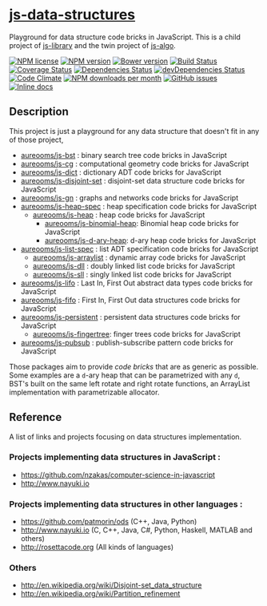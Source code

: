 [js-data-structures](http://aureooms.github.io/js-data-structures)
==

Playground for data structure code bricks in JavaScript. This is a child project of [js-library](https://github.com/aureooms/js-library) and the twin project of [js-algo](https://github.com/aureooms/js-algo).

[![NPM license](http://img.shields.io/npm/l/aureooms-js-data-structures.svg?style=flat)](https://raw.githubusercontent.com/aureooms/js-data-structures/master/LICENSE)
[![NPM version](http://img.shields.io/npm/v/aureooms-js-data-structures.svg?style=flat)](https://www.npmjs.org/package/aureooms-js-data-structures)
[![Bower version](http://img.shields.io/bower/v/aureooms-js-data-structures.svg?style=flat)](http://bower.io/search/?q=aureooms-js-data-structures)
[![Build Status](http://img.shields.io/travis/aureooms/js-data-structures.svg?style=flat)](https://travis-ci.org/aureooms/js-data-structures)
[![Coverage Status](http://img.shields.io/coveralls/aureooms/js-data-structures.svg?style=flat)](https://coveralls.io/r/aureooms/js-data-structures)
[![Dependencies Status](http://img.shields.io/david/aureooms/js-data-structures.svg?style=flat)](https://david-dm.org/aureooms/js-data-structures#info=dependencies)
[![devDependencies Status](http://img.shields.io/david/dev/aureooms/js-data-structures.svg?style=flat)](https://david-dm.org/aureooms/js-data-structures#info=devDependencies)
[![Code Climate](http://img.shields.io/codeclimate/github/aureooms/js-data-structures.svg?style=flat)](https://codeclimate.com/github/aureooms/js-data-structures)
[![NPM downloads per month](http://img.shields.io/npm/dm/aureooms-js-data-structures.svg?style=flat)](https://www.npmjs.org/package/aureooms-js-data-structures)
[![GitHub issues](http://img.shields.io/github/issues/aureooms/js-data-structures.svg?style=flat)](https://github.com/aureooms/js-data-structures/issues)
[![Inline docs](http://inch-ci.org/github/aureooms/js-data-structures.svg?branch=master&style=shields)](http://inch-ci.org/github/aureooms/js-data-structures)

## Description

This project is just a playground for any data structure
that doesn't fit in any of those project,

  - [aureooms/js-bst](https://github.com/aureooms/js-bst) : binary search tree code bricks in JavaScript
  - [aureooms/js-cg](https://github.com/aureooms/js-cg) : computational geometry code bricks for JavaScript
  - [aureooms/js-dict](https://github.com/aureooms/js-dict) : dictionary ADT code bricks for JavaScript
  - [aureooms/js-disjoint-set](https://github.com/aureooms/js-disjoint-set) : disjoint-set data structure code bricks for JavaScript
  - [aureooms/js-gn](https://github.com/aureooms/js-gn) : graphs and networks code bricks for JavaScript
  - [aureooms/js-heap-spec](https://github.com/aureooms/js-heap-spec) : heap specification code bricks for JavaScript
    - [aureooms/js-heap](https://github.com/aureooms/js-heap) : heap code bricks for JavaScript
      - [aureooms/js-binomial-heap](https://github.com/aureooms/js-binomial-heap): Binomial heap code bricks for JavaScript
      - [aureooms/js-d-ary-heap](https://github.com/aureooms/js-d-ary-heap): d-ary heap code bricks for JavaScript
  - [aureooms/js-list-spec](https://github.com/aureooms/js-list-spec) : list ADT specification code bricks for JavaScript
    - [aureooms/js-arraylist](https://github.com/aureooms/js-arraylist) : dynamic array code bricks for JavaScript
    - [aureooms/js-dll](https://github.com/aureooms/js-dll) : doubly linked list code bricks for JavaScript
    - [aureooms/js-sll](https://github.com/aureooms/js-sll) : singly linked list code bricks for JavaScript
  - [aureooms/js-lifo](https://github.com/aureooms/js-lifo) : Last In, First Out abstract data types code bricks for JavaScript
  - [aureooms/js-fifo](https://github.com/aureooms/js-fifo) : First In, First Out data structures code bricks for JavaScript
  - [aureooms/js-persistent](https://github.com/aureooms/js-persistent) : persistent data structures code bricks for JavaScript
    - [aureooms/js-fingertree](https://github.com/aureooms/js-fingertree): finger trees code bricks for JavaScript
  - [aureooms/js-pubsub](https://github.com/aureooms/js-pubsub) : publish-subscribe pattern code bricks for JavaScript

Those packages aim to provide *code bricks* that are as generic as possible.
Some examples are a `d`-ary heap that can be parametrized with any `d`, BST's
built on the same left rotate and right rotate functions, an ArrayList
implementation with parametrizable allocator.

## Reference

A list of links and projects focusing on data structures implementation.

### Projects implementing data structures in JavaScript :

  - https://github.com/nzakas/computer-science-in-javascript
  - http://www.nayuki.io

### Projects implementing data structures in other languages :

  - https://github.com/patmorin/ods (C++, Java, Python)
  - http://www.nayuki.io (C, C++, Java, C#, Python, Haskell, MATLAB and others)
  - http://rosettacode.org (All kinds of languages)

### Others

  - http://en.wikipedia.org/wiki/Disjoint-set_data_structure
  - http://en.wikipedia.org/wiki/Partition_refinement
